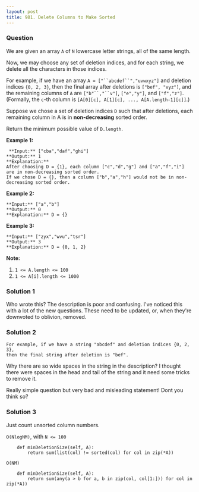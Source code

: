 ```yaml
---
layout: post
title: 981. Delete Columns to Make Sorted
---
```

### Question
We are given an array `A` of `N` lowercase letter strings, all of the same
length.

Now, we may choose any set of deletion indices, and for each string, we delete
all the characters in those indices.

For example, if we have an array `A = ["``abcdef``","uvwxyz"]` and deletion
indices `{0, 2, 3}`, then the final array after deletions is `["bef", "vyz"]`,
and the remaining columns of `A` are `["b"``,"``v"]`, `["e","y"]`, and
`["f","z"]`.  (Formally, the `c`-th column is `[A[0][c], A[1][c], ...,
A[A.length-1][c]]`.)

Suppose we chose a set of deletion indices `D` such that after deletions, each
remaining column in A is in **non-decreasing** sorted order.

Return the minimum possible value of `D.length`.



 **Example 1:**

    
    
     **Input:** ["cba","daf","ghi"]
    **Output:** 1
    **Explanation:**
    After choosing D = {1}, each column ["c","d","g"] and ["a","f","i"] are in non-decreasing sorted order.
    If we chose D = {}, then a column ["b","a","h"] would not be in non-decreasing sorted order.
    

**Example 2:**

    
    
    **Input:** ["a","b"]
    **Output:** 0
    **Explanation:** D = {}
    

**Example 3:**

    
    
    **Input:** ["zyx","wvu","tsr"]
    **Output:** 3
    **Explanation:** D = {0, 1, 2}
    



 **Note:**

  1. `1 <= A.length <= 100`
  2. `1 <= A[i].length <= 1000`

### Solution 1
Who wrote this? The description is poor and confusing. I've noticed this with
a lot of the new questions. These need to be updated, or, when they're
downvoted to oblivion, removed.


### Solution 2
    
    
    For example, if we have a string "abcdef" and deletion indices {0, 2, 3}, 
    then the final string after deletion is "bef".
    

Why there are so wide spaces in the string in the description? I thought there
were spaces in the head and tail of the string and it need some tricks to
remove it.

Really simple question but very bad and misleading statement! Dont you think
so?


### Solution 3
Just count unsorted column numbers.

`O(NlogNM)`, with `N <= 100`

    
    
        def minDeletionSize(self, A):
            return sum(list(col) != sorted(col) for col in zip(*A))
    

`O(NM)`

    
    
        def minDeletionSize(self, A):
            return sum(any(a > b for a, b in zip(col, col[1:])) for col in zip(*A))
    



